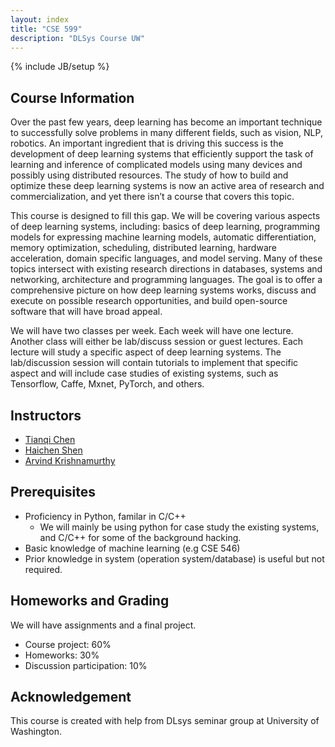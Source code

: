 ```yaml
---
layout: index
title: "CSE 599"
description: "DLSys Course UW"
---
```

{% include JB/setup %}

## Course Information

Over the past few years, deep learning has become an important technique to successfully solve problems in many different fields, such as vision, NLP, robotics. An important ingredient that is driving this success is the development of deep learning systems that efficiently support the task of learning and inference of complicated models using many devices and possibly using distributed resources. The study of how to build and optimize these deep learning systems is now an active area of research and commercialization, and yet there isn’t a course that covers this topic.

This course is designed to fill this gap.  We will be covering various aspects of deep learning systems, including: basics of deep learning, programming models for expressing machine learning models, automatic differentiation, memory optimization, scheduling, distributed learning, hardware acceleration, domain specific languages, and model serving. Many of these topics intersect with existing research directions in databases, systems and networking, architecture and programming languages. The goal is to offer a comprehensive picture on how deep learning systems works, discuss and execute on possible research opportunities, and build open-source software that will have broad appeal.

We will have two classes per week. Each week will have one lecture.
Another class will either be lab/discuss session or guest lectures.
Each lecture will study a specific aspect of deep learning systems.
The lab/discussion session will contain tutorials to implement that specific aspect
and will include case studies of existing systems, such as Tensorflow, Caffe, Mxnet, PyTorch, and others.

## Instructors
- [Tianqi Chen](http://homes.cs.washington.edu/~tqchen/)
- [Haichen Shen](http://homes.cs.washington.edu/~haichen/)
- [Arvind Krishnamurthy](http://www.cs.washington.edu/people/faculty/arvind)


## Prerequisites
- Proficiency in Python, familar in C/C++
  - We will mainly be using python for case study the existing systems,
    and C/C++ for some of the background hacking.
- Basic knowledge of machine learning (e.g CSE 546)
- Prior knowledge in system (operation system/database) is useful but not required.

## Homeworks and Grading

We will have assignments and a final project.

- Course project: 60%
- Homeworks: 30%
- Discussion participation: 10%

## Acknowledgement
This course is created with help from DLsys seminar group at University of Washington.